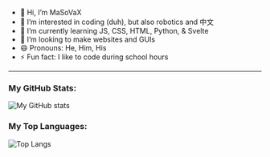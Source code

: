 - 👋 Hi, I’m MaSoVaX
- 👀 I’m interested in coding (duh), but also robotics and 中文
- 🌱 I’m currently learning JS, CSS, HTML, Python, & Svelte
- 💞️ I’m looking to make websites and GUIs
- 😄 Pronouns: He, Him, His
- ⚡ Fun fact: I like to code during school hours
  
---

### My GitHub Stats:
![My GitHub stats](https://github-readme-stats.vercel.app/api?username=genzrizzcode&show_icons=true&theme=github_dark&hide_border=true&show=discussions_started,discussions_answered)

### My Top Languages:
![Top Langs](https://github-readme-stats.vercel.app/api/top-langs/?username=genzrizzcode&langs_count=10&show_icons=true&theme=github_dark&hide_border=true&layout=compact)
